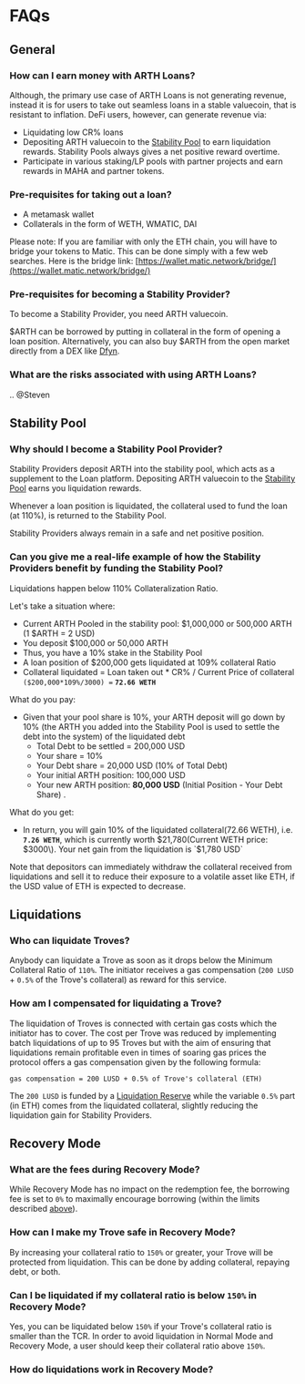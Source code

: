 # FAQs

## General

### How can I earn money with ARTH Loans?

Although, the primary use case of ARTH Loans is not generating revenue, instead it is for users to take out seamless loans in a stable valuecoin, that is resistant to inflation. DeFi users, however, can generate revenue via: 

* Liquidating low CR% loans  
* Depositing ARTH valuecoin to the [Stability Pool](stability-pool.md) to earn liquidation rewards. Stability Pools always gives a net positive reward overtime.   
* Participate in various staking/LP pools with partner projects and earn rewards in MAHA and partner tokens. 

### Pre-requisites for taking out a loan?

* A metamask wallet 
* Collaterals in the form of WETH, WMATIC, DAI 

Please note: If you are familiar with only the ETH chain, you will have to bridge your tokens to Matic. This can be done simply with a few web searches. Here is the bridge link: [https://wallet.matic.network/bridge/](https://wallet.matic.network/bridge/)

### Pre-requisites for becoming a Stability Provider?

To become a Stability Provider, you need ARTH valuecoin. 

$ARTH can be borrowed by putting in collateral in the form of opening a loan position. Alternatively, you can also buy $ARTH from the open market directly from a DEX like [Dfyn](https://dfyn.network/).

### What are the risks associated with using ARTH Loans?

.. @Steven

## Stability Pool 

### Why should I become a Stability Pool Provider?

Stability Providers deposit ARTH into the stability pool, which acts as a supplement to the Loan platform. Depositing ARTH valuecoin to the [Stability Pool](stability-pool.md) earns you liquidation rewards.

Whenever a loan position is liquidated, the collateral used to fund the loan \(at 110%\), is returned to the Stability Pool.   
  
Stability Providers always remain in a safe and net positive position. 

### Can you give me a real-life example of how the Stability Providers benefit by funding the Stability Pool?

Liquidations happen below 110% Collateralization Ratio.  
  
Let's take a situation where: 

* Current ARTH Pooled in the stability pool: $1,000,000 or 500,000 ARTH \(1 $ARTH = 2 USD\) 
* You deposit $100,000 or 50,000 ARTH 
* Thus, you have a 10% stake in the Stability Pool
* A loan position of $200,000 gets liquidated at 109% collateral Ratio
* Collateral liquidated = Loan taken out \* CR% / Current Price of collateral `($200,000*109%/3000) =` **`72.66 WETH`**  

What do you pay: 

* Given that your pool share is 10%, your ARTH deposit will go down by 10% \(the ARTH you added into the Stability Pool is used to settle the debt into the system\) of the liquidated debt 
  * Total Debt to be settled = 200,000 USD
  * Your share = 10% 
  * Your Debt share = 20,000 USD \(10% of Total Debt\)
  * Your initial ARTH position: 100,000 USD
  * Your new ARTH position: **80,000 USD** \(Initial Position - Your Debt Share\) .

What do you get:

* In return, you will gain 10% of the liquidated collateral\(72.66 WETH\), i.e. **`7.26 WETH`**, which is currently worth $21,780\(Current WETH price: $3000\). Your net gain from the liquidation is `$1,780 USD`  

Note that depositors can immediately withdraw the collateral received from liquidations and sell it to reduce their exposure to a volatile asset like ETH, if the USD value of ETH is expected to decrease. 

## Liquidations 

### Who can liquidate Troves? 

Anybody can liquidate a Trove as soon as it drops below the Minimum Collateral Ratio of `110%`. The initiator receives a gas compensation \(`200 LUSD` + `0.5%` of the Trove's collateral\) as reward for this service.

### How am I compensated for liquidating a Trove?

The liquidation of Troves is connected with certain gas costs which the initiator has to cover. The cost per Trove was reduced by implementing batch liquidations of up to 95 Troves but with the aim of ensuring that liquidations remain profitable even in times of soaring gas prices the protocol offers a gas compensation given by the following formula:

`gas compensation = 200 LUSD + 0.5% of Trove's collateral (ETH)`

The `200 LUSD` is funded by a [Liquidation Reserve]() while the variable `0.5%` part \(in ETH\) comes from the liquidated collateral, slightly reducing the liquidation gain for Stability Providers. 

## Recovery Mode 

### **What are the fees during Recovery Mode?**

While Recovery Mode has no impact on the redemption fee, the borrowing fee is set to `0%` to maximally encourage borrowing \(within the limits described [above](https://docs.liquity.org/faq/recovery-mode#what-is-recovery-mode)\).

### **How can I make my Trove safe in Recovery Mode?**

By increasing your collateral ratio to `150%` or greater, your Trove will be protected from liquidation. This can be done by adding collateral, repaying debt, or both.

### Can I be liquidated if my collateral ratio is below `150%` in Recovery Mode? 

Yes, you can be liquidated below `150%` if your Trove's collateral ratio is smaller than the TCR. In order to avoid liquidation in Normal Mode and Recovery Mode, a user should keep their collateral ratio above `150%`. 

### How do liquidations work in Recovery Mode? 





